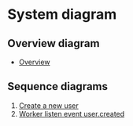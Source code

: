 # System diagram
## Overview diagram
- [Overview](./Overview.md)

## Sequence diagrams
1. [Create a new user](./Create%20a%20new%20user.md)
2. [Worker listen event user.created](./Worker%20listen%20event%20user.created.md)
